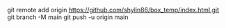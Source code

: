 git remote add origin https://github.com/shylin86/box_temp/index.html.git
git branch -M main
git push -u origin main
